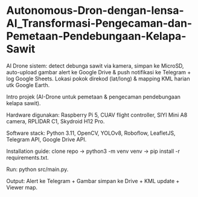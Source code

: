 # Autonomous-Dron-dengan-lensa-AI_Transformasi-Pengecaman-dan-Pemetaan-Pendebungaan-Kelapa-Sawit
AI Drone sistem: detect debunga sawit via kamera, simpan ke MicroSD, auto-upload gambar alert ke Google Drive &amp; push notifikasi ke Telegram + log Google Sheets. Lokasi pokok direkod (lat/long) &amp; mapping KML harian utk Google Earth.

Intro projek (AI-Drone untuk pemetaan & pengecaman pendebungaan kelapa sawit).

Hardware digunakan: Raspberry Pi 5, CUAV flight controller, SIYI Mini A8 camera, RPLIDAR C1, Skydroid H12 Pro.

Software stack: Python 3.11, OpenCV, YOLOv8, Roboflow, LeafletJS, Telegram API, Google Drive API.

Installation guide: clone repo → python3 -m venv venv → pip install -r requirements.txt.

Run: python src/main.py.

Output: Alert ke Telegram + Gambar simpan ke Drive + KML update + Viewer map.
